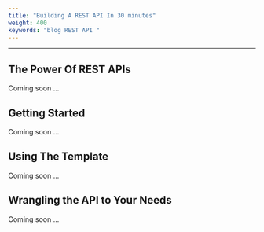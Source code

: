 ```yaml
---
title: "Building A REST API In 30 minutes"
weight: 400
keywords: "blog REST API "
---
```


-----

## The Power Of REST APIs

Coming soon ...

## Getting Started

Coming soon ...

## Using The Template

Coming soon ...

## Wrangling the API to Your Needs

Coming soon ...